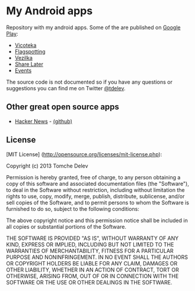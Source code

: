 # My Android apps

Repository with my android apps. Some of the are published on [Google Play](https://play.google.com/store/search?q=tdelev):

- [Vicoteka](https://play.google.com/store/apps/details?id=org.feit.jokesmk&feature=search_result)
- [Flagspotting](https://play.google.com/store/apps/details?id=com.tb.flags&feature=search_result)
- [Vezilka](https://play.google.com/store/apps/details?id=org.feit.findword&feature=search_result)
- [Share Later](https://play.google.com/store/apps/details?id=org.feit.sharelater&feature=search_result)
- [Events](https://play.google.com/store/apps/details?id=org.feit.events&feature=search_result)

The source code is not documented so if you have any questions or suggestions you can find me on Twitter [@tdelev](https://twitter.com/tdelev/).

## Other great open source apps

- [Hacker News](https://play.google.com/store/apps/details?id=com.manuelmaly.hn) - [(github)](https://github.com/manmal/hn-android)

## License

[MIT License] (http://opensource.org/licenses/mit-license.php):

Copyright (c) 2013 Tomche Delev

Permission is hereby granted, free of charge, to any person obtaining a copy of this software and associated documentation files (the "Software"), to deal in the Software without restriction, including without limitation the rights to use, copy, modify, merge, publish, distribute, sublicense, and/or sell copies of the Software, and to permit persons to whom the Software is furnished to do so, subject to the following conditions:

The above copyright notice and this permission notice shall be included in all copies or substantial portions of the Software.

THE SOFTWARE IS PROVIDED "AS IS", WITHOUT WARRANTY OF ANY KIND, EXPRESS OR IMPLIED, INCLUDING BUT NOT LIMITED TO THE WARRANTIES OF MERCHANTABILITY, FITNESS FOR A PARTICULAR PURPOSE AND NONINFRINGEMENT. IN NO EVENT SHALL THE AUTHORS OR COPYRIGHT HOLDERS BE LIABLE FOR ANY CLAIM, DAMAGES OR OTHER LIABILITY, WHETHER IN AN ACTION OF CONTRACT, TORT OR OTHERWISE, ARISING FROM, OUT OF OR IN CONNECTION WITH THE SOFTWARE OR THE USE OR OTHER DEALINGS IN THE SOFTWARE.
